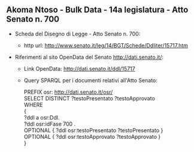 ## Akoma Ntoso - Bulk Data - 14a legislatura - Atto Senato n. 700 ##

* Scheda del Disegno di Legge - Atto Senato n. 700:
	* http url: http://www.senato.it/leg/14/BGT/Schede/Ddliter/15717.htm

* Riferimenti al sito OpenData del Senato http://dati.senato.it/:
	* Link OpenData: http://dati.senato.it/ddl/15717
	* Query SPARQL per i documenti relativi all'Atto Senato:

        PREFIX osr: <http://dati.senato.it/osr/>  
		SELECT DISTINCT ?testoPresentato ?testoApprovato  
		WHERE  
		{  
		    ?ddl a osr:Ddl.  
		    ?ddl osr:idFase 700 .  
		    OPTIONAL { ?ddl osr:testoPresentato ?testoPresentato }  
		    OPTIONAL { ?ddl osr:testoApprovato ?testoApprovato }  
		}
		